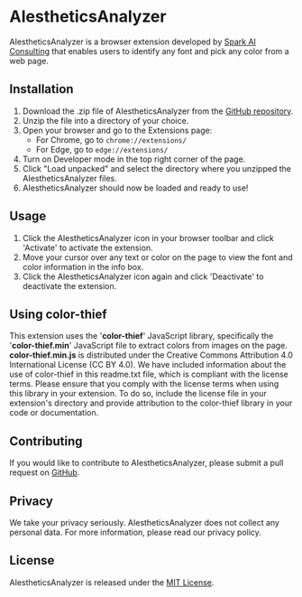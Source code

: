 # AIestheticsAnalyzer

<p>AIestheticsAnalyzer is a browser extension developed by <a href="https://sparkaiconsulting.com/">Spark AI Consulting</a> that enables users to identify any font and pick any color from a web page.</p>

<h2>Installation</h2>

<ol>
<li>Download the .zip file of AIestheticsAnalyzer from the <a href="https://github.com/sparkaiconsulting/AIestheticsAnalyzer">GitHub repository</a>.</li>
<li>Unzip the file into a directory of your choice.</li>
<li>Open your browser and go to the Extensions page:
    <ul>
    <li>For Chrome, go to <code>chrome://extensions/</code></li>
    <li>For Edge, go to <code>edge://extensions/</code></li>
    </ul>
</li>
<li>Turn on Developer mode in the top right corner of the page.</li>
<li>Click "Load unpacked" and select the directory where you unzipped the AIestheticsAnalyzer files.</li>
<li>AIestheticsAnalyzer should now be loaded and ready to use!</li>
</ol>

<h2>Usage</h2>

<ol>
<li>Click the AIestheticsAnalyzer icon in your browser toolbar and click 'Activate' to activate the extension.</li>
<li>Move your cursor over any text or color on the page to view the font and color information in the info box.</li>
<li>Click the AIestheticsAnalyzer icon again and click 'Deactivate' to deactivate the extension.</li>
</ol>

<h2>Using color-thief</h2>

<p>This extension uses the '<b>color-thief</b>' JavaScript library, specifically the '<b>color-thief.min</b>' JavaScript file to extract colors from images on the page. <b>color-thief.min.js</b> is distributed under the Creative Commons Attribution 4.0 International License (CC BY 4.0). We have included information about the use of color-thief in this readme.txt file, which is compliant with the license terms. Please ensure that you comply with the license terms when using this library in your extension. To do so, include the license file in your extension's directory and provide attribution to the color-thief library in your code or documentation.</p>

<h2>Contributing</h2>

<p>If you would like to contribute to AIestheticsAnalyzer, please submit a pull request on <a href="https://github.com/sparkaiconsulting/AIestheticsAnalyzer">GitHub</a>.</p>

<h2>Privacy</h2>

<p>We take your privacy seriously. AIestheticsAnalyzer does not collect any personal data. For more information, please read our privacy policy.</p>

<h2>License</h2>

<p>AIestheticsAnalyzer is released under the <a href="https://opensource.org/licenses/MIT">MIT License</a>.</p>
